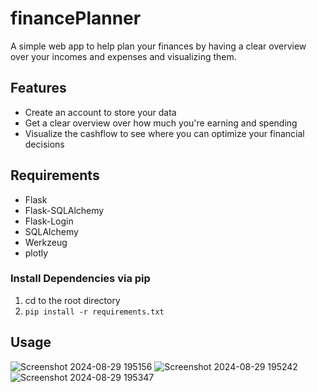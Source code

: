 # financePlanner
A simple web app to help plan your finances by having a clear overview over your incomes and expenses and visualizing them.

## Features
- Create an account to store your data
- Get a clear overview over how much you're earning and spending
- Visualize the cashflow to see where you can optimize your financial decisions

## Requirements
- Flask
- Flask-SQLAlchemy
- Flask-Login
- SQLAlchemy
- Werkzeug
- plotly

### Install Dependencies via pip
1) cd to the root directory
2) `pip install -r requirements.txt`

## Usage

![Screenshot 2024-08-29 195156](https://github.com/user-attachments/assets/6b078c93-dd53-4e8e-9d42-ea425ab07d40)
![Screenshot 2024-08-29 195242](https://github.com/user-attachments/assets/fda142c5-5ebe-424d-b707-1c296778cda0)
![Screenshot 2024-08-29 195347](https://github.com/user-attachments/assets/b794b686-c089-4bce-acc4-3f086915520a)
